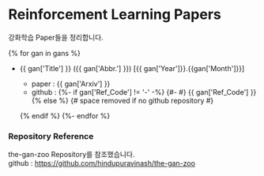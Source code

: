 # Reinforcement Learning Papers

강화학습 Paper들을 정리합니다.

{% for gan in gans %}
* {{ gan['Title'] }} ({{ gan['Abbr.'] }}) [{{ gan['Year']}}.{{gan['Month']}}]
  - paper : {{ gan['Arxiv'] }}  
  - github :
  {%- if gan['Ref_Code'] != '-' -%}
  {#- #} {{ gan['Ref_Code'] }}
  {% else %} {# space removed if no github repository #}

  {% endif %}
{%- endfor %}

### Repository Reference
the-gan-zoo Repository를 참조했습니다.  
github : https://github.com/hindupuravinash/the-gan-zoo
